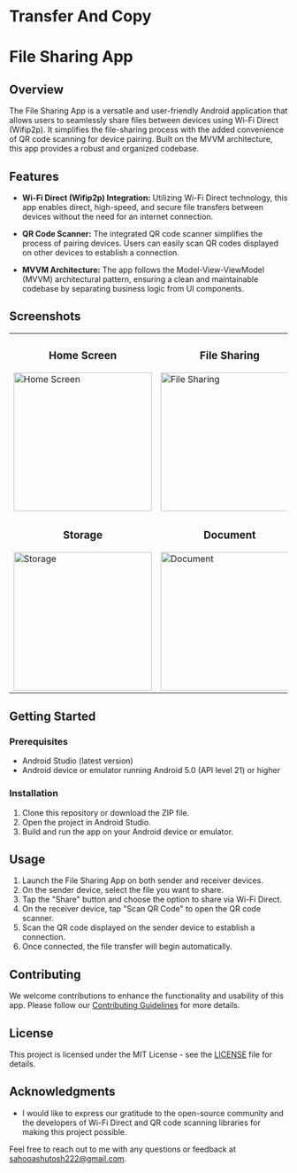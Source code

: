 # Transfer And Copy
# File Sharing App

## Overview
The File Sharing App is a versatile and user-friendly Android application that allows users to seamlessly share files between devices using Wi-Fi Direct (Wifip2p). It simplifies the file-sharing process with the added convenience of QR code scanning for device pairing. Built on the MVVM architecture, this app provides a robust and organized codebase.

## Features

- **Wi-Fi Direct (Wifip2p) Integration:** Utilizing Wi-Fi Direct technology, this app enables direct, high-speed, and secure file transfers between devices without the need for an internet connection.

- **QR Code Scanner:** The integrated QR code scanner simplifies the process of pairing devices. Users can easily scan QR codes displayed on other devices to establish a connection.

- **MVVM Architecture:** The app follows the Model-View-ViewModel (MVVM) architectural pattern, ensuring a clean and maintainable codebase by separating business logic from UI components.

## Screenshots

<table>
  <tr>
    <td>
       <h3 align="center">Home Screen</h3>
      <img src="https://github.com/ashu-sa/Transfer_Copy/assets/90321829/fafc6a49-1e3f-4e9b-8719-f8ca05a6bafe" alt="Home Screen" width="250">
    </td>
    <td>
       <h3 align="center">File Sharing</h3>
      <img src="https://github.com/ashu-sa/Transfer_Copy/assets/90321829/d1972f29-47f5-42e4-9da7-a6cd552c3142" alt="File Sharing" width="250">
    </td>
    <td>
       <h3 align="center">QR Code Scanner</h3>
      <img src="https://github.com/ashu-sa/Transfer_Copy/assets/90321829/ad134d04-e967-44f9-97a7-85c2e8316e2c" alt="QR Code Scanner" width="250">
    </td>
  </tr>
  <tr>
   <td>
      <h3 align="center">Storage</h3>
      <img src="https://github.com/ashu-sa/Transfer_Copy/assets/90321829/b363e9c2-bde7-4113-a518-5a94dad99925" alt="Storage" width="250">
    </td>
    <td>
       <h3 align="center">Document</h3>
      <img src="https://github.com/ashu-sa/Transfer_Copy/assets/90321829/2b413cc2-c6a8-4a8d-a398-0e0409cea910" alt="Document" width="250">
    </td>
    <td>
        <h3 align="center">Setting</h3>
      <img src="https://github.com/ashu-sa/Transfer_Copy/assets/90321829/f1664eb8-e3a7-461c-9890-0804a35f5958" alt="Setting" width="250">
    </td>
  </tr>
</table>










## Getting Started

### Prerequisites
- Android Studio (latest version)
- Android device or emulator running Android 5.0 (API level 21) or higher

### Installation
1. Clone this repository or download the ZIP file.
2. Open the project in Android Studio.
3. Build and run the app on your Android device or emulator.

## Usage

1. Launch the File Sharing App on both sender and receiver devices.
2. On the sender device, select the file you want to share.
3. Tap the "Share" button and choose the option to share via Wi-Fi Direct.
4. On the receiver device, tap "Scan QR Code" to open the QR code scanner.
5. Scan the QR code displayed on the sender device to establish a connection.
6. Once connected, the file transfer will begin automatically.

## Contributing
We welcome contributions to enhance the functionality and usability of this app. Please follow our [Contributing Guidelines](CONTRIBUTING.md) for more details.

## License
This project is licensed under the MIT License - see the [LICENSE](LICENSE) file for details.

## Acknowledgments
- I would like to express our gratitude to the open-source community and the developers of Wi-Fi Direct and QR code scanning libraries for making this project possible.

Feel free to reach out to me with any questions or feedback at [sahooashutosh222@gmail.com](mailto:sahooashutosh222@gmail.com).
